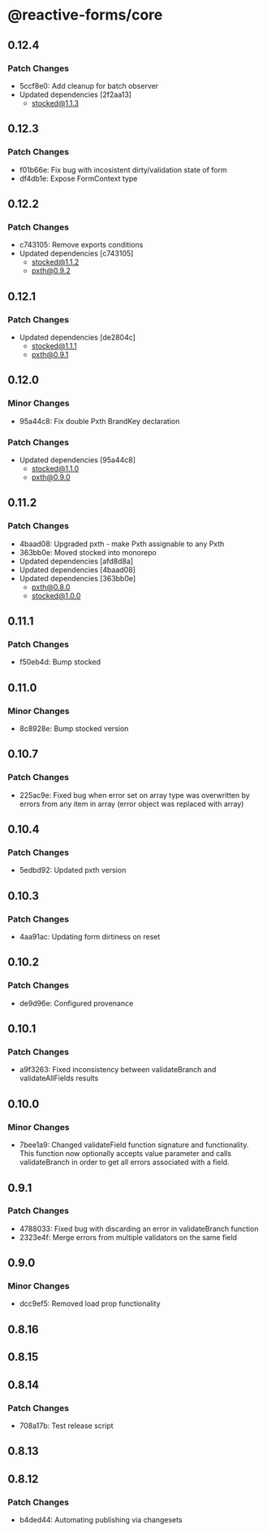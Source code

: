 # @reactive-forms/core

## 0.12.4

### Patch Changes

-   5ccf8e0: Add cleanup for batch observer
-   Updated dependencies [2f2aa13]
    -   stocked@1.1.3

## 0.12.3

### Patch Changes

-   f01b66e: Fix bug with incosistent dirty/validation state of form
-   df4db1e: Expose FormContext type

## 0.12.2

### Patch Changes

-   c743105: Remove exports conditions
-   Updated dependencies [c743105]
    -   stocked@1.1.2
    -   pxth@0.9.2

## 0.12.1

### Patch Changes

-   Updated dependencies [de2804c]
    -   stocked@1.1.1
    -   pxth@0.9.1

## 0.12.0

### Minor Changes

-   95a44c8: Fix double Pxth BrandKey declaration

### Patch Changes

-   Updated dependencies [95a44c8]
    -   stocked@1.1.0
    -   pxth@0.9.0

## 0.11.2

### Patch Changes

-   4baad08: Upgraded pxth - make Pxth<any> assignable to any Pxth
-   363bb0e: Moved stocked into monorepo
-   Updated dependencies [afd8d8a]
-   Updated dependencies [4baad08]
-   Updated dependencies [363bb0e]
    -   pxth@0.8.0
    -   stocked@1.0.0

## 0.11.1

### Patch Changes

-   f50eb4d: Bump stocked

## 0.11.0

### Minor Changes

-   8c8928e: Bump stocked version

## 0.10.7

### Patch Changes

-   225ac9e: Fixed bug when error set on array type was overwritten by errors from any item in array (error object was replaced with array)

## 0.10.4

### Patch Changes

-   5edbd92: Updated pxth version

## 0.10.3

### Patch Changes

-   4aa91ac: Updating form dirtiness on reset

## 0.10.2

### Patch Changes

-   de9d96e: Configured provenance

## 0.10.1

### Patch Changes

-   a9f3263: Fixed inconsistency between validateBranch and validateAllFields results

## 0.10.0

### Minor Changes

-   7bee1a9: Changed validateField function signature and functionality. This function now optionally accepts value parameter and calls validateBranch in order to get all errors associated with a field.

## 0.9.1

### Patch Changes

-   4788033: Fixed bug with discarding an error in validateBranch function
-   2323e4f: Merge errors from multiple validators on the same field

## 0.9.0

### Minor Changes

-   dcc9ef5: Removed load prop functionality

## 0.8.16

## 0.8.15

## 0.8.14

### Patch Changes

-   708a17b: Test release script

## 0.8.13

## 0.8.12

### Patch Changes

-   b4ded44: Automating publishing via changesets
